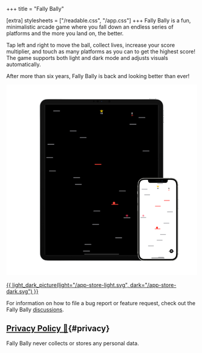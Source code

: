 +++
title = "Fally Bally"

[extra]
stylesheets = ["/readable.css", "/app.css"]
+++
Fally Bally is a fun, minimalistic arcade game where you fall down an endless series of platforms and the more you land on, the better.

Tap left and right to move the ball, collect lives, increase your score multiplier, and touch as many platforms as you can to get the highest score! The game supports both light and dark mode and adjusts visuals automatically.

After more than six years, Fally Bally is back and looking better than ever!

![Promotional art](device.png)

[{{ light_dark_picture(light="/app-store-light.svg", dark="/app-store-dark.svg") }}](https://apps.apple.com/us/app/fally-bally/id1549562790)

For information on how to file a bug report or feature request, check out the Fally Bally [discussions](https://github.com/Sammcb/FallyBally/discussions/1).

## [Privacy Policy 🔗](#privacy){#privacy}

Fally Bally never collects or stores any personal data.
